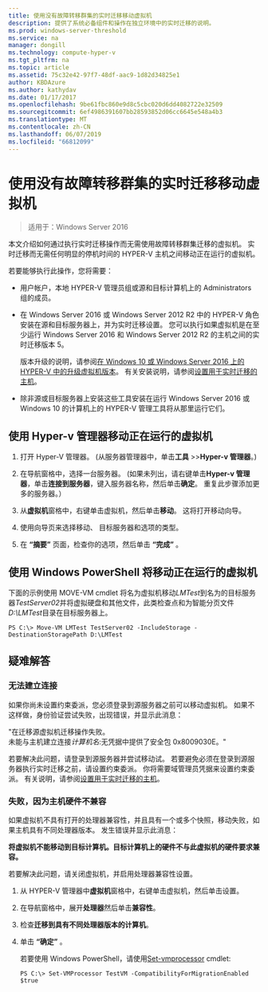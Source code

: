 ```yaml
---
title: 使用没有故障转移群集的实时迁移移动虚拟机
description: 提供了系统必备组件和操作在独立环境中的实时迁移的说明。
ms.prod: windows-server-threshold
ms.service: na
manager: dongill
ms.technology: compute-hyper-v
ms.tgt_pltfrm: na
ms.topic: article
ms.assetid: 75c32e42-97f7-48df-aac9-1d82d34825e1
author: KBDAzure
ms.author: kathydav
ms.date: 01/17/2017
ms.openlocfilehash: 9be61fbc860e9d8c5cbc020d6dd4082722e32509
ms.sourcegitcommit: 6ef4986391607bb28593852d06cc6645e548a4b3
ms.translationtype: MT
ms.contentlocale: zh-CN
ms.lasthandoff: 06/07/2019
ms.locfileid: "66812099"
---
```

# <a name="use-live-migration-without-failover-clustering-to-move-a-virtual-machine"></a>使用没有故障转移群集的实时迁移移动虚拟机

>适用于：Windows Server 2016

本文介绍如何通过执行实时迁移操作而无需使用故障转移群集迁移的虚拟机。 实时迁移而无需任何明显的停机时间的 HYPER-V 主机之间移动正在运行的虚拟机。   
  
若要能够执行此操作，您将需要：   

- 用户帐户，本地 HYPER-V 管理员组或源和目标计算机上的 Administrators 组的成员。 
  
- 在 Windows Server 2016 或 Windows Server 2012 R2 中的 HYPER-V 角色安装在源和目标服务器上，并为实时迁移设置。 您可以执行如果虚拟机是在至少运行 Windows Server 2016 和 Windows Server 2012 R2 的主机之间的实时迁移版本 5。

    版本升级的说明，请参阅[在 Windows 10 或 Windows Server 2016 上的 HYPER-V 中的升级虚拟机版本](../deploy/Upgrade-virtual-machine-version-in-Hyper-V-on-Windows-or-Windows-Server.md)。 有关安装说明，请参阅[设置用于实时迁移的主机](../deploy/Set-up-hosts-for-live-migration-without-Failover-Clustering.md)。

- 除非源或目标服务器上安装这些工具安装在运行 Windows Server 2016 或 Windows 10 的计算机上的 HYPER-V 管理工具将从那里运行它们。  
   
## <a name="use-hyper-v-manager-to-move-a-running-virtual-machine"></a>使用 Hyper-v 管理器移动正在运行的虚拟机  
  
1.  打开 Hyper-V 管理器。 (从服务器管理器中，单击**工具** >>**Hyper-v 管理器**。)  
  
2.  在导航窗格中，选择一台服务器。 (如果未列出，请右键单击**Hyper-v 管理器**，单击**连接到服务器**，键入服务器名称，然后单击**确定**。 重复此步骤添加更多的服务器。）  
  
3.  从**虚拟机**窗格中，右键单击虚拟机，然后单击**移动**。 这将打开移动向导。 
  
4.  使用向导页来选择移动、 目标服务器和选项的类型。
  
5.  在 **“摘要”** 页面，检查你的选项，然后单击 **“完成”** 。  

## <a name="use-windows-powershell-to-move-a-running-virtual-machine"></a>使用 Windows PowerShell 将移动正在运行的虚拟机
  
下面的示例使用 MOVE-VM cmdlet 将名为虚拟机移动*LMTest*到名为的目标服务器*TestServer02*并将虚拟硬盘和其他文件，此类检查点和为智能分页文件*D:\LMTest*目录在目标服务器上。  
  
```  
PS C:\> Move-VM LMTest TestServer02 -IncludeStorage -DestinationStoragePath D:\LMTest  
```  
  
## <a name="troubleshooting"></a>疑难解答

### <a name="failed-to-establish-a-connection"></a>无法建立连接 

如果你尚未设置约束委派，您必须登录到源服务器之前可以移动虚拟机。 如果不这样做，身份验证尝试失败，出现错误，并显示此消息：  
  
"在迁移源虚拟机迁移操作失败。  
未能与主机建立连接*计算机名*:无凭据中提供了安全包 0x8009030E。"
  
 若要解决此问题，请登录到源服务器并尝试移动试。 若要避免必须在登录到源服务器执行实时迁移之前，请设置约束委派。 你将需要域管理员凭据来设置约束委派。 有关说明，请参阅[设置用于实时迁移的主机](../deploy/Set-up-hosts-for-live-migration-without-Failover-Clustering.md)。 
 
 ### <a name="failed-because-the-host-hardware-isnt-compatible"></a>失败，因为主机硬件不兼容
 
 如果虚拟机不具有打开的处理器兼容性，并且具有一个或多个快照，移动失败，如果主机具有不同处理器版本。 发生错误并显示此消息：
 
**将虚拟机不能移动到目标计算机。目标计算机上的硬件不与此虚拟机的硬件要求兼容。**
 
 若要解决此问题，请关闭虚拟机，并启用处理器兼容性设置。
 
1. 从 HYPER-V 管理器中**虚拟机**窗格中，右键单击虚拟机，然后单击设置。
2. 在导航窗格中，展开**处理器**然后单击**兼容性**。
3. 检查**迁移到具有不同处理器版本的计算机**。
4. 单击 **“确定”** 。
 
   若要使用 Windows PowerShell，请使用[Set-vmprocessor](https://technet.microsoft.com/library/hh848533.aspx) cmdlet:
 
   ```
   PS C:\> Set-VMProcessor TestVM -CompatibilityForMigrationEnabled $true
   ```